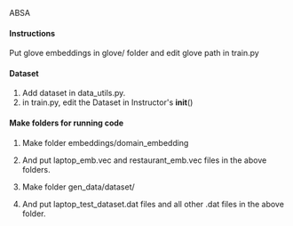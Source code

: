 ABSA

#### Instructions
Put glove embeddings in glove/ folder and edit glove path in train.py

#### Dataset
1. Add dataset in data_utils.py.
2. in train.py, edit the Dataset in Instructor's __init__()

#### Make folders for running code 
1. Make folder embeddings/domain_embedding
2. And put laptop_emb.vec and restaurant_emb.vec files in the above folders.

1. Make folder gen_data/dataset/
2. And put laptop_test_dataset.dat files and all other .dat files in the above folder.
